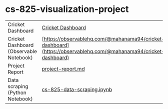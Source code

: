 # cs-825-visualization-project


| | |
|--|--|
| Cricket Dashboard  | [Cricket Dashboard](https://observablehq.com/embed/@mahanama94/cricket-dashboard?cells=viewof+team%2CcricketDashboard%2Cviewof+yearRange%2Cviewof+opponent)  |
|Cricket Dashboard (Observable Notebook)   | [https://observablehq.com/@mahanama94/cricket-dashboard](https://observablehq.com/@mahanama94/cricket-dashboard)  |   |   |
| Project Report   | [project-report.md](https://github.com/mahanama94/cs-825-visualization-project/blob/main/project-report.md)  |
| Data scraping (Python Notebook)  | [cs-825-data-scraping.ipynb](https://github.com/mahanama94/cs-825-visualization-project/blob/main/cs-825-data-scraping.ipynb)  |
